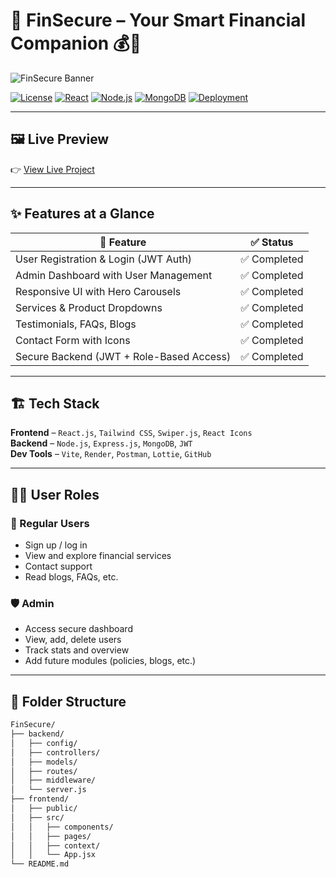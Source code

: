 # 🚀 FinSecure – Your Smart Financial Companion 💰🔐

![FinSecure Banner](https://res.cloudinary.com/dsqr9jkvq/image/upload/v1751282783/finSecure_hicxcl.png) <!-- Replace with actual banner image -->

[![License](https://img.shields.io/badge/license-MIT-blue.svg)](#license)
[![React](https://img.shields.io/badge/frontend-React-blue)](https://reactjs.org/)
[![Node.js](https://img.shields.io/badge/backend-Node.js-green)](https://nodejs.org/)
[![MongoDB](https://img.shields.io/badge/database-MongoDB-brightgreen)](https://mongodb.com/)
[![Deployment](https://img.shields.io/badge/Deployed-Render-purple)](https://render.com/)

---

## 🖼️ Live Preview

👉 [View Live Project](https://finsecure-xi.vercel.app)  

---

## ✨ Features at a Glance

| 🌟 Feature | ✅ Status |
|-----------|----------|
| User Registration & Login (JWT Auth) | ✅ Completed |
| Admin Dashboard with User Management | ✅ Completed |
| Responsive UI with Hero Carousels | ✅ Completed |
| Services & Product Dropdowns | ✅ Completed |
| Testimonials, FAQs, Blogs | ✅ Completed |
| Contact Form with Icons | ✅ Completed |
| Secure Backend (JWT + Role-Based Access) | ✅ Completed |

---

## 🏗️ Tech Stack

**Frontend** – `React.js`, `Tailwind CSS`, `Swiper.js`, `React Icons`  
**Backend** – `Node.js`, `Express.js`, `MongoDB`, `JWT`  
**Dev Tools** – `Vite`, `Render`, `Postman`, `Lottie`, `GitHub`

---

## 🧑‍💼 User Roles

### 👥 Regular Users
- Sign up / log in
- View and explore financial services
- Contact support
- Read blogs, FAQs, etc.

### 🛡️ Admin
- Access secure dashboard
- View, add, delete users
- Track stats and overview
- Add future modules (policies, blogs, etc.)

---

## 📁 Folder Structure

```bash
FinSecure/
├── backend/
│   ├── config/
│   ├── controllers/
│   ├── models/
│   ├── routes/
│   ├── middleware/
│   └── server.js
├── frontend/
│   ├── public/
│   ├── src/
│   │   ├── components/
│   │   ├── pages/
│   │   ├── context/
│   │   └── App.jsx
└── README.md
